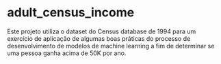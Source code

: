 # adult_census_income
Este projeto utiliza o dataset do Census database de 1994 para um exercício de aplicação de algumas boas práticas do processo de desenvolvimento de modelos de machine learning  a fim de determinar se uma pessoa ganha acima de 50K por ano.

